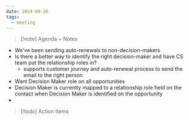 ```yaml
---
date: 2024-08-26
tags:
  - meeting
---
```

> [!note] Agenda + Notes
> 

- We've been sending auto-renewals to non-decision-makers
- Is there a better way to identify the right decision-maker and have CS team put the relationship roles in?
	- supports customer journey and auto-renewal process to send the email to the right person
- Want Decision Maker role on all opportunities
- Decision Maker is currently mapped to a relationship role field on the contact when Decision Maker is identified on the opportunity
- 

> [!todo] Action Items

